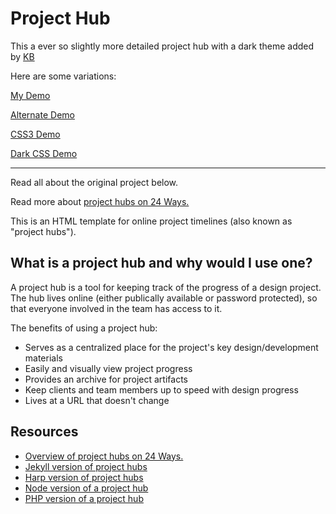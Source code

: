 Project Hub
================
This a ever so slightly more detailed project hub with a dark theme added by [KB](https://twitter.com/mektball)

Here are some variations: 

  [My Demo](http://roachhd.github.io/project-hub)

  [Alternate Demo](roachhd.github.io/project-hub/altindex.html)

  [CSS3 Demo](http://htmlpreview.github.io/?https://github.com/roachhd/project-hub/blob/gh-pages/cssHub.html)

  [Dark CSS Demo](http://htmlpreview.github.io/?https://github.com/roachhd/project-hub/blob/gh-pages/darkcss.html)


---


Read all about the original project below.


Read more about [project hubs on 24 Ways.](http://24ways.org/2013/project-hubs/)

This is an HTML template for online project timelines (also known as "project hubs").

## What is a project hub and why would I use one?
A project hub is a tool for keeping track of the progress of a design project. The hub lives online (either publically available or password protected), so that everyone involved in the team has access to it.

The benefits of using a project hub:
- Serves as a centralized place for the project's key design/development materials
- Easily and visually view project progress
- Provides an archive for project artifacts
- Keep clients and team members up to speed with design progress
- Lives at a URL that doesn't change

## Resources
- [Overview of project hubs on 24 Ways.](http://24ways.org/2013/project-hubs/)
- [Jekyll version of project hubs](https://github.com/himedlooff/project-timeline)
- [Harp version of project hubs](https://github.com/jorgepedret/harp-project-hub)
- [Node version of a project hub](https://github.com/adorableio/projecthub)
- [PHP version of a project hub](https://github.com/tzi/ProjectHub)
